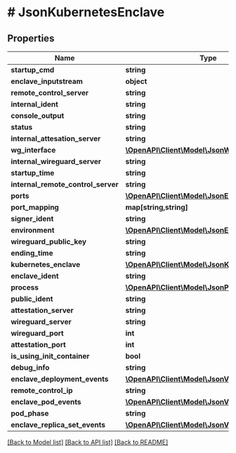 # # JsonKubernetesEnclave

## Properties

Name | Type | Description | Notes
------------ | ------------- | ------------- | -------------
**startup_cmd** | **string** |  | [optional]
**enclave_inputstream** | **object** |  | [optional]
**remote_control_server** | **string** |  | [optional]
**internal_ident** | **string** |  | [optional]
**console_output** | **string** |  | [optional]
**status** | **string** |  | [optional]
**internal_attesation_server** | **string** |  | [optional]
**wg_interface** | [**\OpenAPI\Client\Model\JsonWireguardInterface**](JsonWireguardInterface.md) |  | [optional]
**internal_wireguard_server** | **string** |  | [optional]
**startup_time** | **string** |  | [optional]
**internal_remote_control_server** | **string** |  | [optional]
**ports** | [**\OpenAPI\Client\Model\JsonEnclavePort[]**](JsonEnclavePort.md) |  | [optional]
**port_mapping** | **map[string,string]** |  | [optional]
**signer_ident** | **string** |  | [optional]
**environment** | [**\OpenAPI\Client\Model\JsonEnvironment**](JsonEnvironment.md) |  | [optional]
**wireguard_public_key** | **string** |  | [optional]
**ending_time** | **string** |  | [optional]
**kubernetes_enclave** | [**\OpenAPI\Client\Model\JsonKubernetesEnclave**](JsonKubernetesEnclave.md) |  | [optional]
**enclave_ident** | **string** |  | [optional]
**process** | [**\OpenAPI\Client\Model\JsonProcess**](JsonProcess.md) |  | [optional]
**public_ident** | **string** |  | [optional]
**attestation_server** | **string** |  | [optional]
**wireguard_server** | **string** |  | [optional]
**wireguard_port** | **int** |  | [optional]
**attestation_port** | **int** |  | [optional]
**is_using_init_container** | **bool** |  | [optional]
**debug_info** | **string** |  | [optional]
**enclave_deployment_events** | [**\OpenAPI\Client\Model\JsonV1EventList**](JsonV1EventList.md) |  | [optional]
**remote_control_ip** | **string** |  | [optional]
**enclave_pod_events** | [**\OpenAPI\Client\Model\JsonV1EventList**](JsonV1EventList.md) |  | [optional]
**pod_phase** | **string** |  | [optional]
**enclave_replica_set_events** | [**\OpenAPI\Client\Model\JsonV1EventList**](JsonV1EventList.md) |  | [optional]

[[Back to Model list]](../../README.md#models) [[Back to API list]](../../README.md#endpoints) [[Back to README]](../../README.md)
